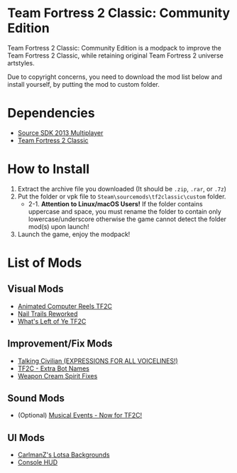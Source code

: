 # Team Fortress 2 Classic: Community Edition
Team Fortress 2 Classic: Community Edition is a modpack to improve the Team Fortress 2 Classic, while retaining original Team Fortress 2 universe artstyles.

Due to copyright concerns, you need to download the mod list below and install yourself, by putting the mod to custom folder.

# Dependencies
* [Source SDK 2013 Multiplayer](steam://install/243750)
* [Team Fortress 2 Classic](https://tf2classic.com/download)

# How to Install
1. Extract the archive file you downloaded (It should be `.zip`, `.rar`, or `.7z`)
2. Put the folder or vpk file to `Steam\sourcemods\tf2classic\custom` folder.
	* 2-1. **Attention to Linux/macOS Users!** If the folder contains uppercase and space, you must rename the folder to contain only lowercase/underscore otherwise the game cannot detect the folder mod(s) upon launch!
3. Launch the game, enjoy the modpack!

# List of Mods
## Visual Mods
* [Animated Computer Reels TF2C ](https://gamebanana.com/mods/242669)
* [Nail Trails Reworked](https://gamebanana.com/mods/14234)
* [What's Left of Ye TF2C](https://gamebanana.com/mods/324156)

## Improvement/Fix Mods
* [Talking Civilian (EXPRESSIONS FOR ALL VOICELINES!)](https://gamebanana.com/mods/242662)
* [TF2C - Extra Bot Names](https://gamebanana.com/mods/40378)
* [Weapon Cream Spirit Fixes](https://gamebanana.com/mods/242543)

## Sound Mods
* (Optional) [Musical Events - Now for TF2C!](https://gamebanana.com/sounds/61003)

## UI Mods
* [CarlmanZ's Lotsa Backgrounds](https://gamebanana.com/mods/30459)
* [Console HUD](https://gamebanana.com/mods/416888)